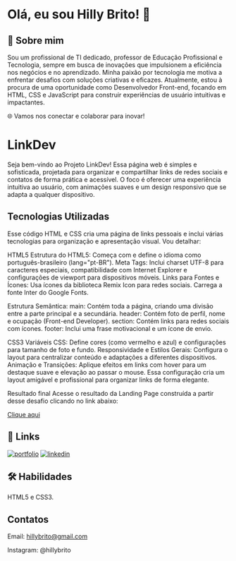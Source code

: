 # Olá, eu sou Hilly Brito! 👋

## 🚀 Sobre mim
Sou um profissional de TI dedicado, professor de Educação Profissional e Tecnologia, sempre em busca de inovações que impulsionem a eficiência nos negócios e no aprendizado. Minha paixão por tecnologia me motiva a enfrentar desafios com soluções criativas e eficazes. Atualmente, estou à procura de uma oportunidade como Desenvolvedor Front-end, focando em HTML, CSS e JavaScript para construir experiências de usuário intuitivas e impactantes.

🌐 Vamos nos conectar e colaborar para inovar!

# LinkDev

Seja bem-vindo ao Projeto LinkDev! Essa página web é simples e sofisticada, projetada para organizar e compartilhar links de redes sociais e contatos de forma prática e acessível. O foco é oferecer uma experiência intuitiva ao usuário, com animações suaves e um design responsivo que se adapta a qualquer dispositivo.
## Tecnologias Utilizadas

Esse código HTML e CSS cria uma página de links pessoais e inclui várias tecnologias para organização e apresentação visual. Vou detalhar:

HTML5
Estrutura do HTML5: Começa com <!DOCTYPE html> e define o idioma como português-brasileiro (lang="pt-BR").
Meta Tags: Inclui charset UTF-8 para caracteres especiais, compatibilidade com Internet Explorer e configurações de viewport para dispositivos móveis.
Links para Fontes e Ícones:
Usa ícones da biblioteca Remix Icon para redes sociais.
Carrega a fonte Inter do Google Fonts.

Estrutura Semântica:
main: Contém toda a página, criando uma divisão entre a parte principal e a secundária.
header: Contém foto de perfil, nome e ocupação (Front-end Developer).
section: Contém links para redes sociais com ícones.
footer: Inclui uma frase motivacional e um ícone de envio.

CSS3
Variáveis CSS: Define cores (como vermelho e azul) e configurações para tamanho de foto e fundo.
Responsividade e Estilos Gerais: Configura o layout para centralizar conteúdo e adaptações a diferentes dispositivos.
Animação e Transições: Aplique efeitos em links com hover para um destaque suave e elevação ao passar o mouse.
Essa configuração cria um layout amigável e profissional para organizar links de forma elegante.

Resultado final
Acesse o resultado da Landing Page construída a partir desse desafio clicando no link abaixo:

[Clique aqui](https://hillybrito.github.io/LinkDev/)

## 🔗 Links
[![portfolio](https://img.shields.io/badge/my_portfolio-000?style=for-the-badge&logo=ko-fi&logoColor=white)](https://github.com/HillyBrito)
[![linkedin](https://img.shields.io/badge/linkedin-0A66C2?style=for-the-badge&logo=linkedin&logoColor=white)](https://www.linkedin.com/in/hillybrito)


## 🛠 Habilidades
HTML5 e CSS3.

## Contatos
Email: hillybrito@gmail.com

Instagram: @hillybrito

